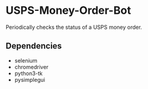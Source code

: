 # USPS-Money-Order-Bot
Periodically checks the status of a USPS money order.

## Dependencies
* selenium
* chromedriver
* python3-tk
* pysimplegui
